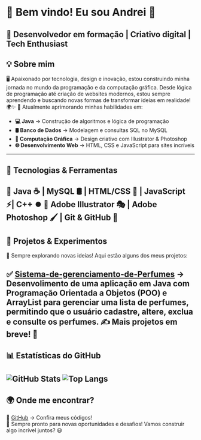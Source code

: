 # 👋 Bem vindo! Eu sou Andrei 🚀

🎯 **Desenvolvedor em formação | Criativo digital | Tech Enthusiast**
---
## 💡 Sobre mim
🖥️ Apaixonado por tecnologia, design e inovação, estou construindo minha jornada no mundo da programação e da computação gráfica. Desde lógica de programação até criação de websites modernos, estou sempre aprendendo e buscando novas formas de transformar ideias em realidade! 🌍✨
📌 Atualmente aprimorando minhas habilidades em:
- **💻 Java** → Construção de algoritmos e lógica de programação
- **🛢️ Banco de Dados** → Modelagem e consultas SQL no MySQL
- **🎨 Computação Gráfica** → Design criativo com Illustrator & Photoshop
- **🌐 Desenvolvimento Web** → HTML, CSS e JavaScript para sites incríveis
---
## 🚀 Tecnologias & Ferramentas
🔹 Java ☕ | MySQL 🛢️ | HTML/CSS 🎨 | JavaScript ⚡| C++ ⏺️ 
🔹 Adobe Illustrator 🎭 | Adobe Photoshop 🖌️ | Git & GitHub 🐙
---
## 🎯 Projetos & Experimentos

📌 Sempre explorando novas ideias! Aqui estão alguns dos meus projetos:

✅ [Sistema-de-gerenciamento-de-Perfumes](#) → Desenvolimento de uma aplicação em Java com Programação Orientada a Objetos (POO) e ArrayList para gerenciar uma lista de perfumes, permitindo que o usuário cadastre, altere, exclua e consulte os perfumes.
✍️ Mais projetos em breve! 🚀
---


## 📊 Estatísticas do GitHub
![GitHub Stats](https://github-readme-stats.vercel.app/api?polovomo=seu-usuario&show_icons=true&theme=radical)
![Top Langs](https://github-readme-stats.vercel.app/api/top-langs/?polovomo=seu-usuario&layout=compact&theme=radical)
---
## 🌍 Onde me encontrar?
📌 [GitHub](https://github.com/polovomo?tab=repositories) → Confira meus códigos!    
🚀 Sempre pronto para novas oportunidades e desafios! Vamos construir algo incrível juntos? 😃

